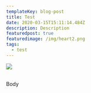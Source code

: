 ```yaml
---
templateKey: blog-post
title: Test
date: 2020-03-15T15:11:14.484Z
description: Description
featuredpost: true
featuredimage: /img/heart2.png
tags:
  - test
---
```

![](/img/heart2.png)

\
Body